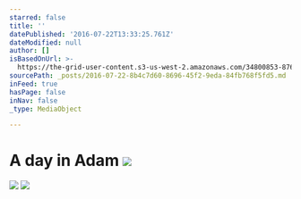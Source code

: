 ```yaml
---
starred: false
title: ''
datePublished: '2016-07-22T13:33:25.761Z'
dateModified: null
author: []
isBasedOnUrl: >-
  https://the-grid-user-content.s3-us-west-2.amazonaws.com/34800853-876f-4c44-a84e-836e07c509c6.jpg
sourcePath: _posts/2016-07-22-8b4c7d60-8696-45f2-9eda-84fb768f5fd5.md
inFeed: true
hasPage: false
inNav: false
_type: MediaObject

---
```

# A day in Adam ![](https://the-grid-user-content.s3-us-west-2.amazonaws.com/34800853-876f-4c44-a84e-836e07c509c6.jpg)
![](https://the-grid-user-content.s3-us-west-2.amazonaws.com/ca6a1834-71d9-4c24-b165-39b6209922ec.jpg)
![](https://the-grid-user-content.s3-us-west-2.amazonaws.com/a46ca0e1-8fbf-487e-b921-c5395302df0e.jpg)
